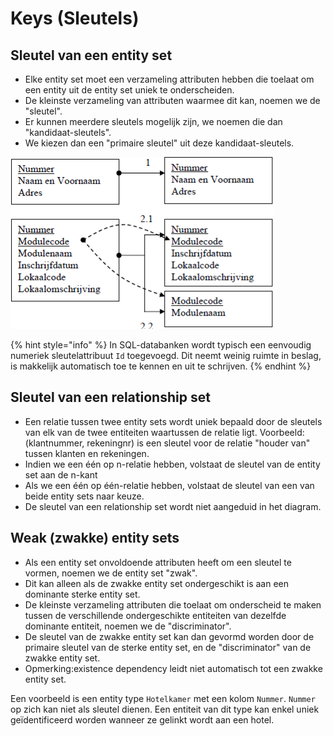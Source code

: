 # Keys \(Sleutels\)

## Sleutel van een entity set

* Elke entity set moet een verzameling attributen hebben die toelaat om een entity uit de entity set uniek te onderscheiden.
* De kleinste verzameling van attributen waarmee dit kan, noemen we de "sleutel".
* Er kunnen meerdere sleutels mogelijk zijn, we noemen die dan "kandidaat-sleutels".
* We kiezen dan een "primaire sleutel" uit deze kandidaat-sleutels.

![](../../.gitbook/assets/image%20%2849%29.png)

{% hint style="info" %}
In SQL-databanken wordt typisch een eenvoudig numeriek sleutelattribuut `Id` toegevoegd. Dit neemt weinig ruimte in beslag, is makkelijk automatisch toe te kennen en uit te schrijven.
{% endhint %}

## Sleutel van een relationship set

* Een relatie tussen twee entity sets wordt uniek bepaald door de sleutels van elk van de twee entiteiten waartussen de relatie ligt. Voorbeeld: \(klantnummer, rekeningnr\) is een sleutel voor de relatie "houder van" tussen klanten en rekeningen.
* Indien we een één op n-relatie hebben, volstaat de sleutel van de entity set aan de n-kant
* Als we een één op één-relatie hebben, volstaat de sleutel van een van beide entity sets naar keuze.
* De sleutel van een relationship set wordt niet aangeduid in het diagram.

## Weak \(zwakke\) entity sets

* Als een entity set onvoldoende attributen heeft om een sleutel te vormen, noemen we de entity set "zwak".
* Dit kan alleen als de zwakke entity set ondergeschikt is aan een dominante sterke entity set.
* De kleinste verzameling attributen die toelaat om onderscheid te maken tussen de verschillende ondergeschikte entiteiten van dezelfde dominante entiteit, noemen we de "discriminator".
* De sleutel van de zwakke entity set kan dan gevormd worden door de primaire sleutel van de sterke entity set, en de "discriminator" van de zwakke entity set.
* Opmerking:existence dependency leidt niet automatisch tot een zwakke entity set.

Een voorbeeld is een entity type `Hotelkamer` met een kolom `Nummer`. `Nummer` op zich kan niet als sleutel dienen. Een entiteit van dit type kan enkel uniek geïdentificeerd worden wanneer ze gelinkt wordt aan een hotel.

